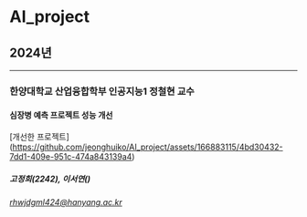 # AI_project
## 2024년 
---
### 한양대학교 산업융합학부 인공지능1 정철현 교수
#### 심장병 예측 프로젝트 성능 개선
[개선한 프로젝트] (https://github.com/jeonghuiko/AI_project/assets/166883115/4bd30432-7dd1-409e-951c-474a843139a4)

##### 고정희(2242), 이서연()
###### rhwjdgml424@hanyang.ac.kr
